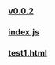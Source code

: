 
### [v0.0.2](https://github.com/littleflute/cchess/edit/master/ref/pu/readme.md)
### [index.js](index.js)
### [test1.html](test1.html)
